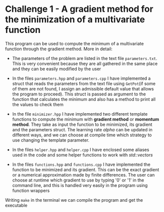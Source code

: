 # Challenge 1 - A gradient method for the minimization of a multivariate function

This program can be used to compute the minimum of a multivariate function through the gradient method. More in detail:

- The parameters of the problem are listed in the text file `parameters.txt`. This is very convenient because they are all gathered in the same place and they can be easily modified by the user

- In the files `parameters.hpp` and `parameters.cpp` I have implemented a struct that reads the parameters from the text file using `GetPot`(if some of them are not found, I assign an admissible default value that allows the program to proceed). This struct is passed as argument to the function that calculates the minimum and also has a method to print all the values to check them

- In the file `minimizer.hpp` I have implemented two different template functions to compute the minimum with **gradient method** or **momentum method**.
They take as input the function to be minimized, its gradient and the parameters struct. The learning rate *alpha* can be updated in different ways, and we can choose at compile time which strategy to use changing the template parameter.

-  In the files `helper.hpp` and `helper.cpp` I have enclosed some aliases used in the code and some helper functions to work with *std::vectors* 

-  In the files `functions.hpp` and `functions.cpp` I have implemented the function to be minimized and its gradient. This can be the exact gradient or a numerical approximation made by finite differences. The user can choose at runtime which gradient to use by typing '0' or '1' in the command line, and this is handled very easily in the program using function wrappers

Writing `make` in the terminal we can compile the program and get the executable
